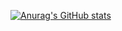 [![Anurag's GitHub stats](https://github-readme-stats.vercel.app/api?username=schenga&show_icons=true)](https://github.com/anuraghazra/github-readme-stats)
